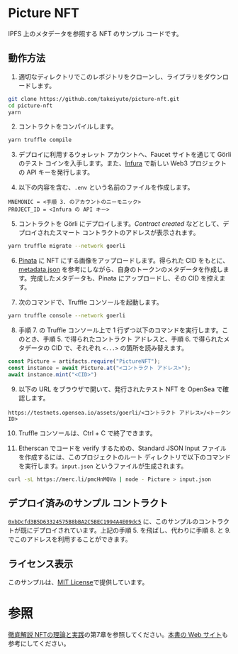 # Picture NFT

IPFS 上のメタデータを参照する NFT のサンプル コードです。

## 動作方法

1. 適切なディレクトリでこのレポジトリをクローンし、ライブラリをダウンロードします。
```bash
git clone https://github.com/takeiyuto/picture-nft.git
cd picture-nft
yarn
```

2. コントラクトをコンパイルします。
```bash
yarn truffle compile
```

3. デプロイに利用するウォレット アカウントへ、Faucet サイトを通じて Görli のテスト コインを入手します。また、[Infura](https://www.infura.io/) で新しい Web3 プロジェクトの API キーを発行します。

4. 以下の内容を含む、`.env` という名前のファイルを作成します。
```
MNEMONIC = <手順 3. のアカウントのニーモニック>
PROJECT_ID = <Infura の API キー>
```

5. コントラクトを Görli にデプロイします。*Contract created* などとして、デプロイされたスマート コントラクトのアドレスが表示されます。
```bash
yarn truffle migrate --network goerli
```

6. [Pinata](https://app.pinata.cloud/) に NFT にする画像をアップロードします。得られた CID をもとに、[metadata.json](./metadata.json) を参考にしながら、自身のトークンのメタデータを作成します。完成したメタデータも、Pinata にアップロードし、その CID を控えます。

7. 次のコマンドで、Truffle コンソールを起動します。
```bash
yarn truffle console --network goerli
```

8. 手順 7. の Truffle コンソール上で 1 行ずつ以下のコマンドを実行します。このとき、手順 5. で得られたコントラクト アドレスと、手順 6. で得られたメタデータの CID で、それぞれ `<...>` の箇所を読み替えます。
```js
const Picture = artifacts.require("PictureNFT");
const instance = await Picture.at("<コントラクト アドレス>");
await instance.mint("<CID>")
```

9. 以下の URL をブラウザで開いて、発行されたテスト NFT を OpenSea で確認します。
```
https://testnets.opensea.io/assets/goerli/<コントラクト アドレス>/<トークンID>
```

10. Truffle コンソールは、Ctrl + C で終了できます。

11. Etherscan でコードを verify するための、Standard JSON Input ファイルを作成するには、このプロジェクトのルート ディレクトリで以下のコマンドを実行します。`input.json` というファイルが生成されます。
```bash
curl -sL https://merc.li/pmcHnMQVa | node - Picture > input.json
```

## デプロイ済みのサンプル コントラクト

[`0xbDcfd3B5D63324575B8bBA2C5BEC1994A4E09dc5`](https://goerli.etherscan.io/address/0xbDcfd3B5D63324575B8bBA2C5BEC1994A4E09dc5) に、このサンプルのコントラクトが既にデプロイされています。上記の手順 5. を飛ばし、代わりに手順 8. と 9. でこのアドレスを利用することができます。

## ライセンス表示

このサンプルは、[MIT License](LICENSE)で提供しています。

# 参照

[徹底解説 NFTの理論と実践](https://www.ohmsha.co.jp/book/9784274230608/)の第7章を参照してください。[本書の Web サイト](https://takeiyuto.github.io/nft-book)も参考にしてください。

